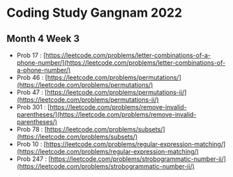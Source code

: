 # Coding Study Gangnam 2022

## Month 4 Week 3
- Prob 17 : [https://leetcode.com/problems/letter-combinations-of-a-phone-number/](https://leetcode.com/problems/letter-combinations-of-a-phone-number/)
- Prob 46 : [https://leetcode.com/problems/permutations/](https://leetcode.com/problems/permutations/)
- Prob 47 : [https://leetcode.com/problems/permutations-ii/](https://leetcode.com/problems/permutations-ii/)
- Prob 301 : [https://leetcode.com/problems/remove-invalid-parentheses/](https://leetcode.com/problems/remove-invalid-parentheses/)
- Prob 78 : [https://leetcode.com/problems/subsets/](https://leetcode.com/problems/subsets/)
- Prob 10 : [https://leetcode.com/problems/regular-expression-matching/](https://leetcode.com/problems/regular-expression-matching/)
- Prob 247 : [https://leetcode.com/problems/strobogrammatic-number-ii/](https://leetcode.com/problems/strobogrammatic-number-ii/)

